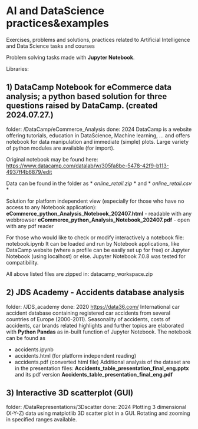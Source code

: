 # AI and DataScience practices&examples
Exercises, problems and solutions, practices related to Artificial Intelligence and Data Science tasks and courses

Problem solving tasks made with **Jupyter Notebook**.

Libraries: 
## 1) DataCamp Notebook for eCommerce data analysis; a python based solution for three questions raised by DataCamp. (created 2024.07.27.)
folder: /DataCamp/eCommerce_Analysis
done: 2024
DataCamp is a website offering tutorials, education in DataScience, Machine learning, ... and offers notebook for data manipulation and immediate (simple) plots. Large variety of python modules are available (for import).

Original notebook may be found here: https://www.datacamp.com/datalab/w/305fa8be-5478-42f9-b113-4937ff4b6879/edit

Data can be found in the folder as * *online_retail.zip* * and * *online_retail.csv* *

Solution for platform independent view (especially for those who have no access to any Notebook application):
**eCommerce_python_Analysis_Notebook_202407.html** - readable with any webbrowser
**eCommerce_python_Analysis_Notebook_202407.pdf** - open with any pdf reader

For those who would like to check or modify interactively a notebook file: notebook.ipynb
It can be loaded and run by Notebook applications, like DataCamp website (where a profile can be easily set up for free) or Jupyter Notebook (using localhost) or else.
Jupyter Notebook 7.0.8 was tested for compatibility.

All above listed files are zipped in: datacamp_workspace.zip 

## 2) JDS Academy - Accidents database analysis
folder: /JDS_academy
done: 2020
https://data36.com/
International car accident database containing registered car accidents from several countries of Europe (2000-2011).
Seasonality of accidents, costs of accidents, car brands related highlights and further topics are elaborated with **Python Pandas** as in-built function of Jupyter Notebook.
The notebook can be found as
- accidents.ipynb
- accidents.html (for platform independent reading)
- accidents.pdf (converted html file)
Additional analysis of the dataset are in the presentation files:
**Accidents_table_presentation_final_eng.pptx**
and its pdf version
**Accidents_table_presentation_final_eng.pdf**

## 3) Interactive 3D scatterplot (GUI)
folder: /DataRepresentations/3Dscatter
done: 2024
Plotting 3 dimensional (X-Y-Z) data using matplotlib 3D scatter plot in a GUI. Rotating and zooming in specified ranges available.
